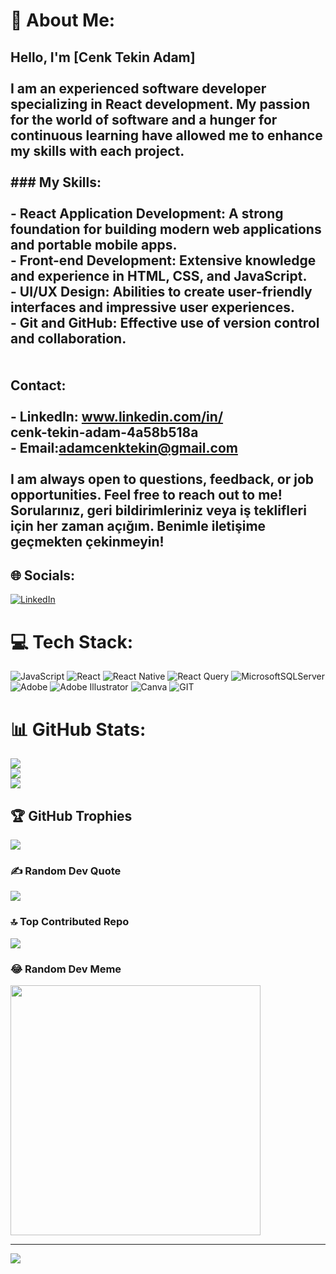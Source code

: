 
# 💫 About Me:
## Hello, I'm [Cenk Tekin Adam]<br><br>I am an experienced software developer specializing in React development. My passion for the world of software and a hunger for continuous learning have allowed me to enhance my skills with each project.<br><br>### My Skills:<br><br>- **React  Application Development:** A strong foundation for building modern web applications and portable mobile apps.<br>- **Front-end Development:** Extensive knowledge and experience in HTML, CSS, and JavaScript.<br>- **UI/UX Design:** Abilities to create user-friendly interfaces and impressive user experiences.<br>- **Git and GitHub:** Effective use of version control and collaboration.<br><br><br> Contact:<br><br>- LinkedIn: www.linkedin.com/in/<br>cenk-tekin-adam-4a58b518a<br>- Email:adamcenktekin@gmail.com<br><br>I am always open to questions, feedback, or job opportunities. Feel free to reach out to me!<br>Sorularınız, geri bildirimleriniz veya iş teklifleri için her zaman açığım. Benimle iletişime geçmekten çekinmeyin!<br>


## 🌐 Socials:
[![LinkedIn](https://img.shields.io/badge/LinkedIn-%230077B5.svg?logo=linkedin&logoColor=white)](https://linkedin.com/in/www.linkedin.com/in/cenk-tekin-adam-4a58b518a) 

# 💻 Tech Stack:
![JavaScript](https://img.shields.io/badge/javascript-%23323330.svg?style=for-the-badge&logo=javascript&logoColor=%23F7DF1E) ![React](https://img.shields.io/badge/react-%2320232a.svg?style=for-the-badge&logo=react&logoColor=%2361DAFB) ![React Native](https://img.shields.io/badge/react_native-%2320232a.svg?style=for-the-badge&logo=react&logoColor=%2361DAFB) ![React Query](https://img.shields.io/badge/-React%20Query-FF4154?style=for-the-badge&logo=react%20query&logoColor=white) ![MicrosoftSQLServer](https://img.shields.io/badge/Microsoft%20SQL%20Server-CC2927?style=for-the-badge&logo=microsoft%20sql%20server&logoColor=white) ![Adobe](https://img.shields.io/badge/adobe-%23FF0000.svg?style=for-the-badge&logo=adobe&logoColor=white) ![Adobe Illustrator](https://img.shields.io/badge/adobe%20illustrator-%23FF9A00.svg?style=for-the-badge&logo=adobe%20illustrator&logoColor=white) ![Canva](https://img.shields.io/badge/Canva-%2300C4CC.svg?style=for-the-badge&logo=Canva&logoColor=white) ![GIT](https://img.shields.io/badge/Git-fc6d26?style=for-the-badge&logo=git&logoColor=white)
# 📊 GitHub Stats:
![](https://github-readme-stats.vercel.app/api?username=cenktekinadam&theme=radical&hide_border=false&include_all_commits=true&count_private=true)<br/>
![](https://github-readme-streak-stats.herokuapp.com/?user=cenktekinadam&theme=radical&hide_border=false)<br/>
![](https://github-readme-stats.vercel.app/api/top-langs/?username=cenktekinadam&theme=radical&hide_border=false&include_all_commits=true&count_private=true&layout=compact)

## 🏆 GitHub Trophies
![](https://github-profile-trophy.vercel.app/?username=cenktekinadam&theme=radical&no-frame=false&no-bg=false&margin-w=4)

### ✍️ Random Dev Quote
![](https://quotes-github-readme.vercel.app/api?type=horizontal&theme=radical)

### 🔝 Top Contributed Repo
![](https://github-contributor-stats.vercel.app/api?username=cenktekinadam&limit=5&theme=dark&combine_all_yearly_contributions=true)

### 😂 Random Dev Meme
<img src='https://randommeme-five.vercel.app/' style="height: 400px;"/>

---
[![](https://visitcount.itsvg.in/api?id=cenktekinadam&icon=0&color=0)](https://visitcount.itsvg.in)

<!-- Proudly created with GPRM ( https://gprm.itsvg.in ) -->
